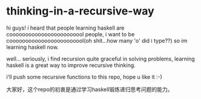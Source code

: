 # thinking-in-a-recursive-way

hi guys! i heard that people learning haskell are coooooooooooooooooooooool people, i want to be coooooooooooooooooooooool(oh shit...how many 'o' did i type??) so im learning haskell now. 

well... seriously, i find recursion quite graceful in solving problems, learning haskell is a great way to improve recursive thinking.

i'll push some recursive functions to this repo, hope u like it :-)

大家好，这个repo的初衷是通过学习haskell锻炼递归思考问题的能力。

